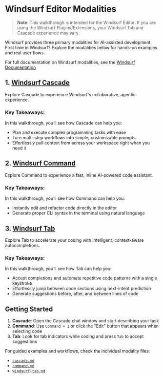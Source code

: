 # Windsurf Editor Modalities

> **Note**: This walkthrough is intended for the Windsurf Editor. If you are using the Windsurf Plugins/Extensions, your Windsurf Tab and Cascade experience may vary.

Windsurf provides three primary modalities for AI-assisted development. First time in Windsurf? Explore the modalities below for hands-on examples and real user flows. 

For full documentation on Windsurf modalities, see the [Windsurf Documentation](https://docs.windsurf.com/windsurf/getting-started)

## 1. [Windsurf Cascade](./cascade.md)

Explore Cascade to experience Windsurf's collaborative, agentic experience. 
### Key Takeaways:
In this walkthrough, you’ll see how Cascade can help you:
- Plan and execute complex programming tasks with ease
- Turn multi-step workflows into simple, customizable prompts
- Effortlessly pull context from across your workspace right when you need it


## 2. [Windsurf Command](./command.md)

Explore Command to experience a fast, inline AI-powered code assistant.
### Key Takeaways:
In this walkthrough, you’ll see how Command can help you:
- Instantly edit and refactor code directly in the editor
- Generate proper CLI syntax in the terminal using natural language


## 3. [Windsurf Tab](./windsurf-tab.md)

Explore Tab to accelerate your coding with intelligent, context-aware autocompletions.
### Key Takeaways:
In this walkthrough, you’ll see how Tab can help you:
- Accept completions and automate repetitive code patterns with a single keystroke
- Effortlessly jump between code sections using next-intent prediction
- Generate suggestions before, after, and between lines of code


## Getting Started

1. **Cascade**: Open the Cascade chat window and start describing your task
2. **Command**: Use `Command + I` or click the "Edit" button that appears when selecting code
3. **Tab**: Look for tab indicators while coding and press `Tab` to accept suggestions

For guided examples and workflows, check the individual modality files:
- [`cascade.md`](./cascade.md)
- [`command.md`](./command.md)
- [`windsurf-tab.md`](./windsurf-tab.md)